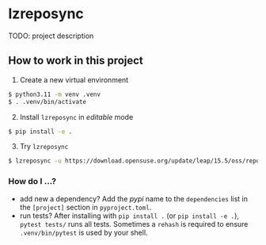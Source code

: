 # lzreposync

TODO: project description

## How to work in this project

1. Create a new virtual environment
```sh
$ python3.11 -m venv .venv
$ . .venv/bin/activate
```
2. Install `lzreposync` in *editable* mode
``` sh
$ pip install -e .
```
3. Try `lzreposync`
``` sh
$ lzreposync -u https://download.opensuse.org/update/leap/15.5/oss/repodata/
```

### How do I ...?

- add new a dependency? Add the *pypi* name to the `dependencies` list in the `[project]` section in `pyproject.toml`.
- run tests? After installing with `pip install .` (or `pip install -e .`), `pytest tests/` runs all tests. Sometimes a `rehash` is required to ensure `.venv/bin/pytest` is used by your shell.
